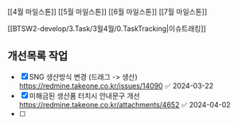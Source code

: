 
[[4월 마일스톤]]
[[5월 마일스톤]]
[[6월 마일스톤]]
[[7월 마일스톤]]

[[BTSW2-develop/3.Task/3월4월/0.TaskTracking|이슈트래킹]] 


## 개선목록 작업

- [x] SNG 생산방식 변경 (드래그 -> 생산) https://redmine.takeone.co.kr/issues/14090 ✅ 2024-03-22
- [x] 미해금된 생산품 터치시 안내문구 개선 https://redmine.takeone.co.kr/attachments/4652 ✅ 2024-04-02
- [ ] 